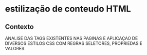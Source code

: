 # estilização de conteudo HTML
## Contexto
ANALISE DAS TAGS EXISTENTES NAS PAGINAS E APLICAÇAO DE DIVERSOS ESTILOS CSS COM REGRAS SELETORES, PROPRIEDAS E VALORES 
